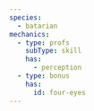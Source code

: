 ```yaml
---
species:
  - batarian
mechanics:
  - type: profs
    subType: skill
    has:
      - perception
  - type: bonus
    has:
      id: four-eyes
---
```

